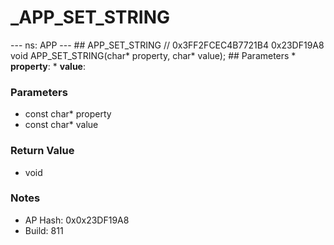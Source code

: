 # _APP_SET_STRING

--- ns: APP --- ## APP_SET_STRING  // 0x3FF2FCEC4B7721B4 0x23DF19A8 void APP_SET_STRING(char* property, char* value);   ## Parameters * **property**: * **value**:

### Parameters
* const char* property
* const char* value

### Return Value
* void

### Notes
* AP Hash: 0x0x23DF19A8
* Build: 811

